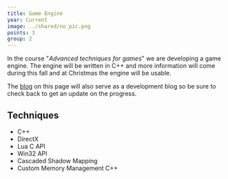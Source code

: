 ```yaml
---
title: Game Engine
year: Current
image: ../shared/no_pic.png
points: 3
group: 2
---
```


In the course "_Advanced techniques for games_" we are developing a game
engine. The engine will be written in C++ and more information will
come during this fall and at Christmas the engine will be usable.

The [blog](/ "Blog") on this page will also serve as a development
blog so be sure to check back to get an update on the progress.

## Techniques ##
- C++
- DirectX
- Lua C API
- Win32 API
- Cascaded Shadow Mapping
- Custom Memory Management C++
